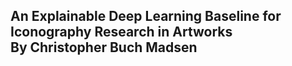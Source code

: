 ## An Explainable Deep Learning Baseline for Iconography Research in Artworks<br/>By Christopher Buch Madsen

